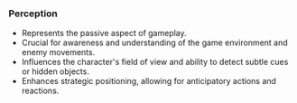 ### Perception
- Represents the passive aspect of gameplay.
- Crucial for awareness and understanding of the game environment and enemy movements.
- Influences the character's field of view and ability to detect subtle cues or hidden objects.
- Enhances strategic positioning, allowing for anticipatory actions and reactions.